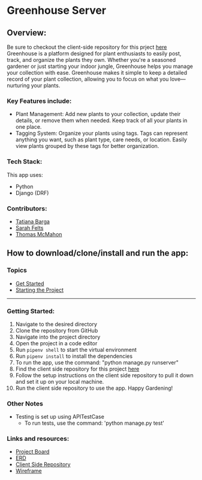 # Greenhouse Server

## Overview:
Be sure to checkout the client-side repository for this prject [here](https://github.com/25-27-SWE-greenhouse/25-27-SWE-Greenhouse-frontend)
Greenhouse is a platform designed for plant enthusiasts to easily post, track, and organize the plants they own. Whether you're a seasoned gardener or just starting your indoor jungle, Greenhouse helps you manage your collection with ease.
Greenhouse makes it simple to keep a detailed record of your plant collection, allowing you to focus on what you love—nurturing your plants.

### Key Features include:
- Plant Management: Add new plants to your collection, update their details, or remove them when needed. Keep track of all your plants in one place.
- Tagging System: Organize your plants using tags. Tags can represent anything you want, such as plant type, care needs, or location. Easily view plants grouped by these tags for better organization.

### Tech Stack:
This app uses:
- Python
- Django (DRF)

### Contributors:
- [Tatiana Barga](https://github.com/tatianabarga/)
- [Sarah Felts](https://github.com/sarahfelts)
- [Thomas McMahon](https://github.com/glassoctopus)

## How to download/clone/install and run the app:

### Topics
- [Get Started](#get-started) 
- [Starting the Project](#starting-the-project)
___
### Getting Started:
1. Navigate to the desired directory
1. Clone the repository from GitHub
1. Navigate into the project directory
1. Open the project in a code editor 
1. Run `pipenv shell` to start the virtual environment
1. Run `pipenv install` to install the dependencies
1. To run the app, use the command: "python manage.py runserver"
1. Find the client side repository for this project [here](https://github.com/25-27-SWE-greenhouse/25-27-SWE-Greenhouse-frontend)
1. Follow the setup instructions on the client side repository to pull it down and set it up on your local machine.
1. Run the client side repository to use the app. Happy Gardening!

### Other Notes
- Testing is set up using APITestCase
  - To run tests, use the command: 'python manage.py test'

### Links and resources:
- [Project Board](https://github.com/orgs/25-27-SWE-greenhouse/projects/1/views/1)
- [ERD](https://drawsql.app/teams/nss-48/diagrams/swe-greenhouse)
- [Client Side Repository](https://github.com/25-27-SWE-greenhouse/25-27-SWE-Greenhouse-frontend)
- [Wireframe](https://www.figma.com/board/iBfaexoImnuptPHyl8J3Zr/Greenhouse?node-id=0-1&t=xi9VkIWwxMYEYgJU-1)
